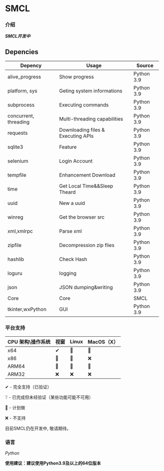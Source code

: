 # SMCL

### 介绍
 _**SMCL开发中**_ 

## Depencies

| Depency                | Usage                              | Source                                                                    |  
|------------------------|------------------------------------|---------------------------------------------------------------------------|  
| alive_progress         | Show progress                      | Python 3.9                                                                |  
| platform, sys          | Geting system informations         | Python 3.9                                                                |  
| subprocess             | Executing commands                 | Python 3.9                                                                |  
| concurrent, threading  | Multi-threading capabilities       | Python 3.9                                                                |  
| requests               | Downloading files & Executing APIs | Python 3.9                                                                |
| sqlite3                | Feature                            | Python 3.9                                                                |
| selenium               | Login Account                      | Python 3.9                                                                |
| tempfile               | Enhancement Download               | Python 3.9                                                                |
| time                   | Get Local Time&&Sleep Theard       | Python 3.9                                                                |
| uuid                   | New a uuid                         | Python 3.9                                                                |
| winreg                 | Get the browser src                | Python 3.9                                                                |
| xml,xmlrpc             | Parse xml                          | Python 3.9                                                                |
| zipfile                | Decompression zip flies            | Python 3.9                                                                |
| hashlib                | Check Hash                         | Python 3.9                                                                |
| loguru                 | logging                            | Python 3.9                                                                |
| json                   | JSON dumping&writing               | Python 3.9                                                                |  
| Core                   | Core                               | SMCL                                                                      |  
| tkinter,wxPython       | GUI                                | Python 3.9                                                                |  

### 平台支持

|CPU 架构\操作系统|视窗|Linux|MacOS（X）|
|-|-|-|-|
|x64|✔|📌|📌|
|x86|📌|📌|❌|
|ARM64|📌|📌|📌|
|ARM32|❌|❌|❌|

✔ - 完全支持（已验证）

❔ - 已完成但未经验证（某些功能可能不可用）

📌 - 计划做

❌ - 不支持

目前SMCL仍在开发中, 敬请期待。
### 语言
  _Python_ 

**使用建议：建议使用Python3.9及以上的64位版本**
